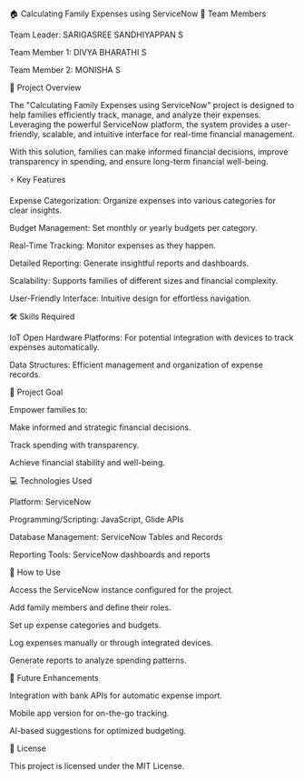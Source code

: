 🏠 Calculating Family Expenses using ServiceNow
👥 Team Members

Team Leader: SARIGASREE SANDHIYAPPAN S

Team Member 1: DIVYA BHARATHI S

Team Member 2: MONISHA S

📌 Project Overview

The "Calculating Family Expenses using ServiceNow" project is designed to help families efficiently track, manage, and analyze their expenses. Leveraging the powerful ServiceNow platform, the system provides a user-friendly, scalable, and intuitive interface for real-time financial management.

With this solution, families can make informed financial decisions, improve transparency in spending, and ensure long-term financial well-being.

⚡ Key Features

Expense Categorization: Organize expenses into various categories for clear insights.

Budget Management: Set monthly or yearly budgets per category.

Real-Time Tracking: Monitor expenses as they happen.

Detailed Reporting: Generate insightful reports and dashboards.

Scalability: Supports families of different sizes and financial complexity.

User-Friendly Interface: Intuitive design for effortless navigation.

🛠 Skills Required

IoT Open Hardware Platforms: For potential integration with devices to track expenses automatically.

Data Structures: Efficient management and organization of expense records.

🎯 Project Goal

Empower families to:

Make informed and strategic financial decisions.

Track spending with transparency.

Achieve financial stability and well-being.

💻 Technologies Used

Platform: ServiceNow

Programming/Scripting: JavaScript, Glide APIs

Database Management: ServiceNow Tables and Records

Reporting Tools: ServiceNow dashboards and reports

🚀 How to Use

Access the ServiceNow instance configured for the project.

Add family members and define their roles.

Set up expense categories and budgets.

Log expenses manually or through integrated devices.

Generate reports to analyze spending patterns.

🔮 Future Enhancements

Integration with bank APIs for automatic expense import.

Mobile app version for on-the-go tracking.

AI-based suggestions for optimized budgeting.

📄 License

This project is licensed under the MIT License.

